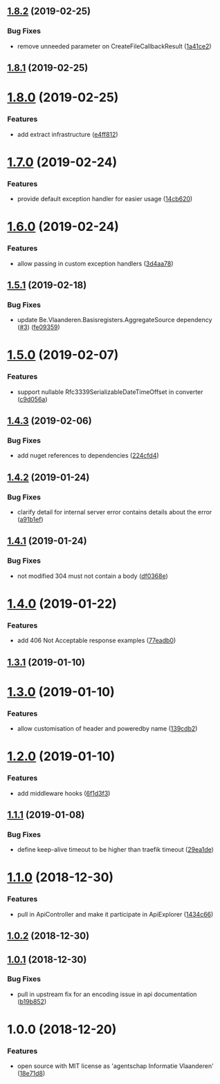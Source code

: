 ## [1.8.2](https://github.com/informatievlaanderen/api/compare/v1.8.1...v1.8.2) (2019-02-25)


### Bug Fixes

* remove unneeded parameter on CreateFileCallbackResult ([1a41ce2](https://github.com/informatievlaanderen/api/commit/1a41ce2))

## [1.8.1](https://github.com/informatievlaanderen/api/compare/v1.8.0...v1.8.1) (2019-02-25)

# [1.8.0](https://github.com/informatievlaanderen/api/compare/v1.7.0...v1.8.0) (2019-02-25)


### Features

* add extract infrastructure ([e4ff812](https://github.com/informatievlaanderen/api/commit/e4ff812))

# [1.7.0](https://github.com/informatievlaanderen/api/compare/v1.6.0...v1.7.0) (2019-02-24)


### Features

* provide default exception handler for easier usage ([14cb620](https://github.com/informatievlaanderen/api/commit/14cb620))

# [1.6.0](https://github.com/informatievlaanderen/api/compare/v1.5.1...v1.6.0) (2019-02-24)


### Features

* allow passing in custom exception handlers ([3d4aa78](https://github.com/informatievlaanderen/api/commit/3d4aa78))

## [1.5.1](https://github.com/informatievlaanderen/api/compare/v1.5.0...v1.5.1) (2019-02-18)


### Bug Fixes

* update Be.Vlaanderen.Basisregisters.AggregateSource dependency ([#3](https://github.com/informatievlaanderen/api/issues/3)) ([fe09359](https://github.com/informatievlaanderen/api/commit/fe09359))

# [1.5.0](https://github.com/informatievlaanderen/api/compare/v1.4.3...v1.5.0) (2019-02-07)


### Features

* support nullable Rfc3339SerializableDateTimeOffset in converter ([c9d056a](https://github.com/informatievlaanderen/api/commit/c9d056a))

## [1.4.3](https://github.com/informatievlaanderen/api/compare/v1.4.2...v1.4.3) (2019-02-06)


### Bug Fixes

* add nuget references to dependencies ([224cfd4](https://github.com/informatievlaanderen/api/commit/224cfd4))

## [1.4.2](https://github.com/informatievlaanderen/api/compare/v1.4.1...v1.4.2) (2019-01-24)


### Bug Fixes

* clarify detail for internal server error contains details about the error ([a91b1ef](https://github.com/informatievlaanderen/api/commit/a91b1ef))

## [1.4.1](https://github.com/informatievlaanderen/api/compare/v1.4.0...v1.4.1) (2019-01-24)


### Bug Fixes

* not modified 304 must not contain a body ([df0368e](https://github.com/informatievlaanderen/api/commit/df0368e))

# [1.4.0](https://github.com/informatievlaanderen/api/compare/v1.3.1...v1.4.0) (2019-01-22)


### Features

* add 406 Not Acceptable response examples ([77eadb0](https://github.com/informatievlaanderen/api/commit/77eadb0))

## [1.3.1](https://github.com/informatievlaanderen/api/compare/v1.3.0...v1.3.1) (2019-01-10)

# [1.3.0](https://github.com/informatievlaanderen/api/compare/v1.2.0...v1.3.0) (2019-01-10)


### Features

* allow customisation of header and poweredby name ([139cdb2](https://github.com/informatievlaanderen/api/commit/139cdb2))

# [1.2.0](https://github.com/informatievlaanderen/api/compare/v1.1.1...v1.2.0) (2019-01-10)


### Features

* add middleware hooks ([6f1d3f3](https://github.com/informatievlaanderen/api/commit/6f1d3f3))

## [1.1.1](https://github.com/informatievlaanderen/api/compare/v1.1.0...v1.1.1) (2019-01-08)


### Bug Fixes

* define keep-alive timeout to be higher than traefik timeout ([29ea1de](https://github.com/informatievlaanderen/api/commit/29ea1de))

# [1.1.0](https://github.com/informatievlaanderen/api/compare/v1.0.2...v1.1.0) (2018-12-30)


### Features

* pull in ApiController and make it participate in ApiExplorer ([1434c66](https://github.com/informatievlaanderen/api/commit/1434c66))

## [1.0.2](https://github.com/informatievlaanderen/api/compare/v1.0.1...v1.0.2) (2018-12-30)

## [1.0.1](https://github.com/informatievlaanderen/api/compare/v1.0.0...v1.0.1) (2018-12-30)


### Bug Fixes

* pull in upstream fix for an encoding issue in api documentation ([b19b852](https://github.com/informatievlaanderen/api/commit/b19b852))

# 1.0.0 (2018-12-20)


### Features

* open source with MIT license as 'agentschap Informatie Vlaanderen' ([18e71d8](https://github.com/informatievlaanderen/api/commit/18e71d8))
